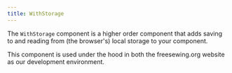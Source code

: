```yaml
---
title: WithStorage
---
```


The `WithStorage` component is a higher order component that adds saving to and reading from (the browser's) local storage to your component.

This component is used under the hood in both the freesewing.org website as our development environment.

